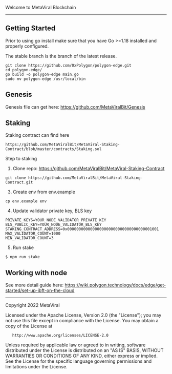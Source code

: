 Welcome to MetaViral Blockchain

---
## Getting Started

Prior to using go install make sure that you have Go >=1.18 installed and properly configured.

The stable branch is the branch of the latest release.

```
git clone https://github.com/0xPolygon/polygon-edge.git
cd polygon-edge/
go build -o polygon-edge main.go
sudo mv polygon-edge /usr/local/bin
```

## Genesis

Genesis file can get here: https://github.com/MetaViralBit/Genesis


## Staking

Staking contract can find here

```https://github.com/MetaViralBit/MetaViral-Staking-Contract/blob/master/contracts/Staking.sol```

Step to staking
1. Clone repo: https://github.com/MetaViralBit/MetaViral-Staking-Contract

```
git clone https://github.com/MetaViralBit/MetaViral-Staking-Contract.git
```

3. Create env from env.example

```
cp env.example env
```

4. Update validator private key, BLS key

```JSONRPC_URL=https://mainnet-rpc.metaviralscan.com
PRIVATE_KEYS=YOUR_NODE_VALIDATOR_PRIVATE_KEY
BLS_PUBLIC_KEY=YOUR_NODE_VALIDATOR_BLS_KEY
STAKING_CONTRACT_ADDRESS=0x0000000000000000000000000000000000001001
MAX_VALIDATOR_COUNT=1000
MIN_VALIDATOR_COUNT=3
```
5. Run stake

```$ npm run stake```


## Working with node

See more detail guide here: https://wiki.polygon.technology/docs/edge/get-started/set-up-ibft-on-the-cloud

---

Copyright 2022 MetaViral

Licensed under the Apache License, Version 2.0 (the "License");
you may not use this file except in compliance with the License.
You may obtain a copy of the License at

       http://www.apache.org/licenses/LICENSE-2.0

Unless required by applicable law or agreed to in writing, software
distributed under the License is distributed on an "AS IS" BASIS,
WITHOUT WARRANTIES OR CONDITIONS OF ANY KIND, either express or implied.
See the License for the specific language governing permissions and
limitations under the License.
